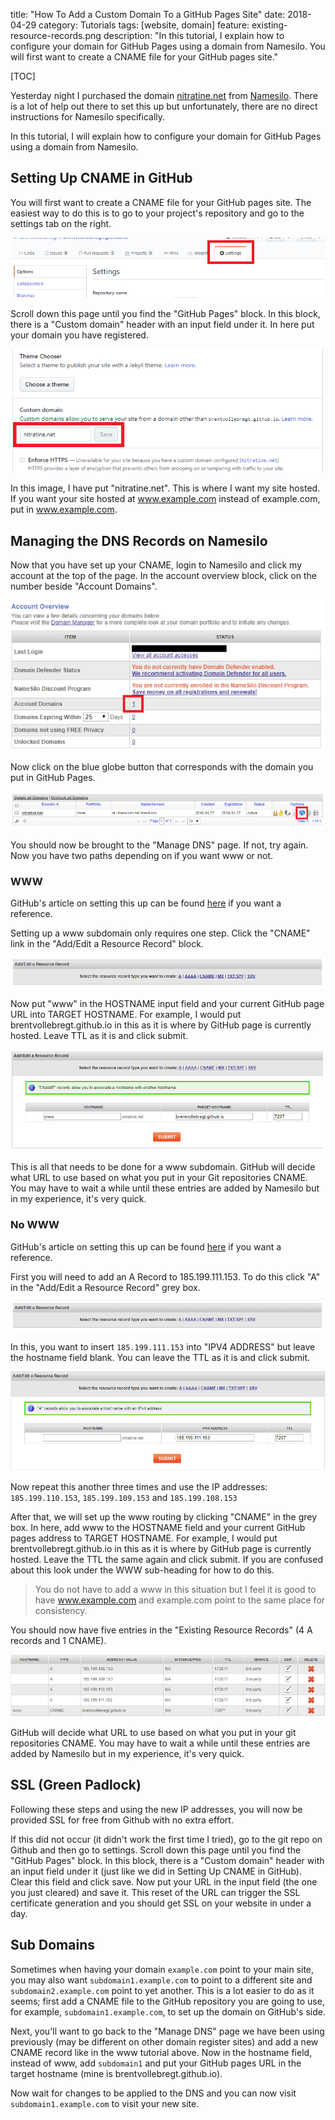 title: "How To Add a Custom Domain To a GitHub Pages Site"
date: 2018-04-29
category: Tutorials
tags: [website, domain]
feature: existing-resource-records.png
description: "In this tutorial, I explain how to configure your domain for GitHub Pages using a domain from Namesilo. You will first want to create a CNAME file for your GitHub pages site."

[TOC]

Yesterday night I purchased the domain [nitratine.net](https://nitratine.net/) from [Namesilo](https://www.namesilo.com/). There is a lot of help out there to set this up but unfortunately, there are no direct instructions for Namesilo specifically.

In this tutorial, I will explain how to configure your domain for GitHub Pages using a domain from Namesilo.

## Setting Up CNAME in GitHub
You will first want to create a CNAME file for your GitHub pages site. The easiest way to do this is to go to your project's repository and go to the settings tab on the right.

![GitHub Settings](/posts/how-to-add-a-custom-domain-to-a-github-pages-site/github-settings.png)

Scroll down this page until you find the "GitHub Pages" block. In this block, there is a "Custom domain" header with an input field under it. In here put your domain you have registered.

![Custom Domain](/posts/how-to-add-a-custom-domain-to-a-github-pages-site/custom-domain.png)

In this image, I have put "nitratine.net". This is where I want my site hosted. If you want your site hosted at www.example.com instead of example.com, put in www.example.com.

## Managing the DNS Records on Namesilo
Now that you have set up your CNAME, login to Namesilo and click my account at the top of the page. In the account overview block, click on the number beside "Account Domains".

![Account Overview](/posts/how-to-add-a-custom-domain-to-a-github-pages-site/account-overview.png)

Now click on the blue globe button that corresponds with the domain you put in GitHub Pages.

![Domain Manager](/posts/how-to-add-a-custom-domain-to-a-github-pages-site/domain-manager.png)

You should now be brought to the "Manage DNS" page. If not, try again. Now you have two paths depending on if you want www or not.

### WWW
GitHub's article on setting this up can be found [here](https://help.github.com/articles/setting-up-a-www-subdomain/) if you want a reference.

Setting up a www subdomain only requires one step. Click the "CNAME" link in the "Add/Edit a Resource Record" block.

![Add Resource Record](/posts/how-to-add-a-custom-domain-to-a-github-pages-site/add-resource-record.png)

Now put "www" in the HOSTNAME input field and your current GitHub page URL into TARGET HOSTNAME. For example, I would put brentvollebregt.github.io in this as it is where by GitHub page is currently hosted. Leave TTL as it is and click submit.

![CNAME Record](/posts/how-to-add-a-custom-domain-to-a-github-pages-site/cname-record.png)

This is all that needs to be done for a www subdomain. GitHub will decide what URL to use based on what you put in your Git repositories CNAME. You may have to wait a while until these entries are added by Namesilo but in my experience, it's very quick.

### No WWW
GitHub's article on setting this up can be found [here](https://help.github.com/articles/setting-up-an-apex-domain/) if you want a reference.

First you will need to add an A Record to 185.199.111.153. To do this click "A" in the "Add/Edit a Resource Record" grey box.

![Add Resource Record](/posts/how-to-add-a-custom-domain-to-a-github-pages-site/add-resource-record.png)

In this, you want to insert `185.199.111.153` into "IPV4 ADDRESS" but leave the hostname field blank. You can leave the TTL as it is and click submit.

![First IP](/posts/how-to-add-a-custom-domain-to-a-github-pages-site/first-ip.png)

Now repeat this another three times and use the IP addresses: `185.199.110.153`, `185.199.109.153` and `185.199.108.153`

After that, we will set up the www routing by clicking "CNAME" in the grey box. In here, add www to the HOSTNAME field and your current GitHub pages address to TARGET HOSTNAME. For example, I would put brentvollebregt.github.io in this as it is where by GitHub page is currently hosted. Leave the TTL the same again and click submit. If you are confused about this look under the WWW sub-heading for how to do this.

> You do not have to add a www in this situation but I feel it is good to have www.example.com and example.com point to the same place for consistency.

You should now have five entries in the "Existing Resource Records" (4 A records and 1 CNAME).

![Existing Resource Records](/posts/how-to-add-a-custom-domain-to-a-github-pages-site/existing-resource-records.png)

GitHub will decide what URL to use based on what you put in your git repositories CNAME. You may have to wait a while until these entries are added by Namesilo but in my experience, it's very quick.

## SSL (Green Padlock)
Following these steps and using the new IP addresses, you will now be provided SSL for free from Github with no extra effort.

If this did not occur (it didn't work the first time I tried), go to the git repo on Github and then go to settings. Scroll down this page until you find the "GitHub Pages" block. In this block, there is a "Custom domain" header with an input field under it (just like we did in Setting Up CNAME in GitHub). Clear this field and click save. Now put your URL in the input field (the one you just cleared) and save it. This reset of the URL can trigger the SSL certificate generation and you should get SSL on your website in under a day.

## Sub Domains
Sometimes when having your domain `example.com` point to your main site, you may also want `subdomain1.example.com` to point to a different site and `subdomain2.example.com` point to yet another. This is a lot easier to do as it seems; first add a CNAME file to the GitHub repository you are going to use, for example, `subdomain1.example.com`, to set up the domain on GitHub's side.

Next, you'll want to go back to the "Manage DNS" page we have been using previously (may be different on other domain register sites) and add a new CNAME record like in the www tutorial above. Now in the hostname field, instead of www, add `subdomain1` and put your GitHub pages URL in the target hostname (mine is brentvollebregt.github.io).

Now wait for changes to be applied to the DNS and you can now visit `subdomain1.example.com` to visit your new site.
